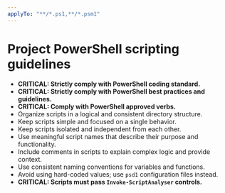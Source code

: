 ```yaml
---
applyTo: "**/*.ps1,**/*.psm1"
---
```

# Project PowerShell scripting guidelines

- **CRITICAL: Strictly comply with PowerShell coding standard.**
- **CRITICAL: Strictly comply with PowerShell best practices and guidelines.**
- **CRITICAL: Comply with PowerShell approved verbs.**
- Organize scripts in a logical and consistent directory structure.
- Keep scripts simple and focused on a single behavior.
- Keep scripts isolated and independent from each other.
- Use meaningful script names that describe their purpose and functionality.
- Include comments in scripts to explain complex logic and provide context.
- Use consistent naming conventions for variables and functions.
- Avoid using hard-coded values; use `psd1` configuration files instead.
- **CRITICAL: Scripts must pass `Invoke-ScriptAnalyser` controls.**
